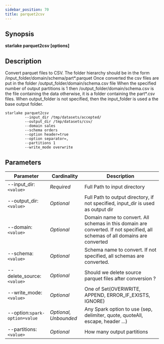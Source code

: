 ```yaml
---
sidebar_position: 70
title: parquet2csv
---
```



## Synopsis

**starlake parquet2csv [options]**

## Description

Convert parquet files to CSV.
The folder hierarchy should be in the form /input_folder/domain/schema/part*.parquet
Once converted the csv files are put in the folder /output_folder/domain/schema.csv file
When the specified number of output partitions is 1 then /output_folder/domain/schema.csv is the file containing the data
otherwise, it is a folder containing the part*.csv files.
When output_folder is not specified, then the input_folder is used a the base output folder.

````shell
starlake parquet2csv
         --input_dir /tmp/datasets/accepted/
         --output_dir /tmp/datasets/csv/
         --domain sales
         --schema orders
         --option header=true
         --option separator=,
         --partitions 1
         --write_mode overwrite
````


## Parameters

Parameter|Cardinality|Description
---|---|---
--input_dir:`<value>`|*Required*|Full Path to input directory
--output_dir:`<value>`|*Optional*|Full Path to output directory, if not specified, input_dir is used as output dir
--domain:`<value>`|*Optional*|Domain name to convert. All schemas in this domain are converted. If not specified, all schemas of all domains are converted
--schema:`<value>`|*Optional*|Schema name to convert. If not specified, all schemas are converted.
--delete_source:`<value>`|*Optional*|Should we delete source parquet files after conversion ?
--write_mode:`<value>`|*Optional*|One of Set(OVERWRITE, APPEND, ERROR_IF_EXISTS, IGNORE)
--option:`spark-option=value`|*Optional, Unbounded*|Any Spark option to use (sep, delimiter, quote, quoteAll, escape, header ...)
--partitions:`<value>`|*Optional*|How many output partitions

